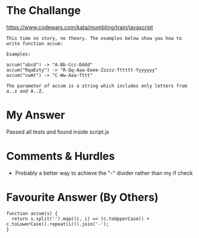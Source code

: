 # The Challange

https://www.codewars.com/kata/mumbling/train/javascript

```
This time no story, no theory. The examples below show you how to write function accum:

Examples:

accum("abcd") -> "A-Bb-Ccc-Dddd"
accum("RqaEzty") -> "R-Qq-Aaa-Eeee-Zzzzz-Tttttt-Yyyyyyy"
accum("cwAt") -> "C-Ww-Aaa-Tttt"

The parameter of accum is a string which includes only letters from a..z and A..Z.

```

# My Answer

Passed all tests and found inside script.js

# Comments & Hurdles

* Probably a better way to achieve the "-" divider rather than my if check

# Favourite Answer (By Others)
```
function accum(s) {
  return s.split('').map((c, i) => (c.toUpperCase() + c.toLowerCase().repeat(i))).join('-');
}
```